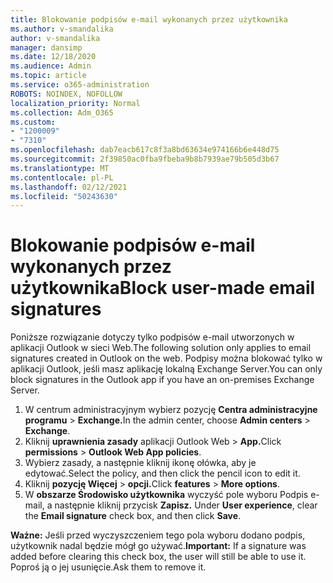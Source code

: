 ```yaml
---
title: Blokowanie podpisów e-mail wykonanych przez użytkownika
ms.author: v-smandalika
author: v-smandalika
manager: dansimp
ms.date: 12/18/2020
ms.audience: Admin
ms.topic: article
ms.service: o365-administration
ROBOTS: NOINDEX, NOFOLLOW
localization_priority: Normal
ms.collection: Adm_O365
ms.custom:
- "1200009"
- "7310"
ms.openlocfilehash: dab7eacb617c8f3a8bd63634e974166b6e448d75
ms.sourcegitcommit: 2f39850ac0fba9fbeba9b8b7939ae79b505d3b67
ms.translationtype: MT
ms.contentlocale: pl-PL
ms.lasthandoff: 02/12/2021
ms.locfileid: "50243630"
---
```

# <a name="block-user-made-email-signatures"></a><span data-ttu-id="6b160-102">Blokowanie podpisów e-mail wykonanych przez użytkownika</span><span class="sxs-lookup"><span data-stu-id="6b160-102">Block user-made email signatures</span></span>

<span data-ttu-id="6b160-103">Poniższe rozwiązanie dotyczy tylko podpisów e-mail utworzonych w aplikacji Outlook w sieci Web.</span><span class="sxs-lookup"><span data-stu-id="6b160-103">The following solution only applies to email signatures created in Outlook on the web.</span></span> <span data-ttu-id="6b160-104">Podpisy można blokować tylko w aplikacji Outlook, jeśli masz aplikację lokalną Exchange Server.</span><span class="sxs-lookup"><span data-stu-id="6b160-104">You can only block signatures in the Outlook app if you have an on-premises Exchange Server.</span></span>

1. <span data-ttu-id="6b160-105">W centrum administracyjnym wybierz pozycję **Centra administracyjne programu**  >  **Exchange.**</span><span class="sxs-lookup"><span data-stu-id="6b160-105">In the admin center, choose **Admin centers** > **Exchange**.</span></span>
2. <span data-ttu-id="6b160-106">Kliknij **uprawnienia zasady** aplikacji Outlook Web  >  **App.**</span><span class="sxs-lookup"><span data-stu-id="6b160-106">Click **permissions** > **Outlook Web App policies**.</span></span>
3. <span data-ttu-id="6b160-107">Wybierz zasady, a następnie kliknij ikonę ołówka, aby je edytować.</span><span class="sxs-lookup"><span data-stu-id="6b160-107">Select the policy, and then click the pencil icon to edit it.</span></span>
4. <span data-ttu-id="6b160-108">Kliknij **pozycję Więcej**  >  **opcji.**</span><span class="sxs-lookup"><span data-stu-id="6b160-108">Click **features** > **More options**.</span></span>
5. <span data-ttu-id="6b160-109">W **obszarze Środowisko użytkownika** wyczyść pole wyboru Podpis e-mail, a następnie kliknij przycisk **Zapisz.** </span><span class="sxs-lookup"><span data-stu-id="6b160-109">Under **User experience**, clear the **Email signature** check box, and then click **Save**.</span></span>

<span data-ttu-id="6b160-110">**Ważne:** Jeśli przed wyczyszczeniem tego pola wyboru dodano podpis, użytkownik nadal będzie mógł go używać.</span><span class="sxs-lookup"><span data-stu-id="6b160-110">**Important:** If a signature was added before clearing this check box, the user will still be able to use it.</span></span> <span data-ttu-id="6b160-111">Poproś ją o jej usunięcie.</span><span class="sxs-lookup"><span data-stu-id="6b160-111">Ask them to remove it.</span></span>
